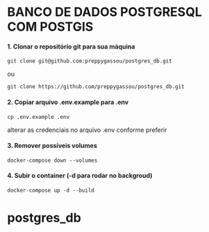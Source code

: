 # BANCO DE DADOS POSTGRESQL COM POSTGIS

#### 1. Clonar o repositório git para sua máquina

```
git clone git@github.com:preppygassou/postgres_db.git
```

ou

```
git clone https://github.com/preppygassou/postgres_db.git
```

#### 2. Copiar arquivo .env.example para .env

```
cp .env.example .env
```

alterar as credenciais no arquivo .env conforme preferir

#### 3. Remover possíveis volumes

```
docker-compose down --volumes
```

#### 4. Subir o container (-d para rodar no backgroud)

```
docker-compose up -d --build
```
# postgres_db
